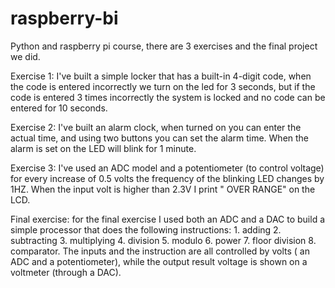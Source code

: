 # raspberry-bi
Python and raspberry pi course, there are 3 exercises and the final project we did.

Exercise 1: I've built a simple locker that has a built-in 4-digit code, when the code is entered incorrectly we turn on the led for 3 seconds,
            but if the code is entered 3 times incorrectly the system is locked and no code can be entered for 10 seconds. 
            
Exercise 2: I've built an alarm clock, when turned on you can enter the actual time, and using two buttons you can set the alarm time.
            When the alarm is set on the LED will blink for 1 minute.
            
Exercise 3: I've used an ADC model and a potentiometer (to control voltage) for every increase of 0.5 volts the frequency of the blinking LED changes by 
            1HZ. When the input volt is higher than 2.3V I print " OVER RANGE" on the LCD.
            
Final exercise: for the final exercise I used both an ADC and a DAC to build a simple processor that does the following instructions:
                  1. adding 
                  2. subtracting 
                  3. multiplying
                  4. division
                  5. modulo
                  6. power 
                  7. floor division
                  8. comparator. 
The inputs and the instruction are all controlled by volts ( an ADC and a potentiometer), while the output result voltage is shown on a voltmeter (through a DAC). 
                  
